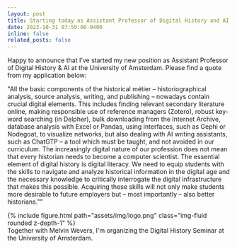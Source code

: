 ```yaml
---
layout: post
title: Starting today as Assistant Professor of Digital History and AI at the University of Amsterdam
date: 2023-10-31 07:59:00-0400
inline: false
related_posts: false
---
```


Happy to announce that I’ve started my new position as Assistant Professor of Digital History & AI at the University of Amsterdam. Please find a quote from my application below:

"All the basic components of the historical métier – historiographical analysis, source analysis, writing, and publishing – nowadays contain crucial digital elements. This includes finding relevant secondary literature online, making responsible use of reference managers (Zotero), robust key-word searching (in Delpher), bulk downloading from the Internet Archive, database analysis with Excel or Pandas, using interfaces, such as Gephi or Nodegoat, to visualize networks, but also dealing with AI writing assistants, such as ChatGTP – a tool which must be taught, and not avoided in our curriculum. The increasingly digital nature of our profession does not mean that every historian needs to become a computer scientist. The essential element of digital history is digital literacy. We need to equip students with the skills to navigate and analyze historical information in the digital age and the necessary knowledge to critically interrogate the digital infrastructure that makes this possible. Acquiring these skills will not only make students more desirable to future employers but – most importantly – also better historians.""


<div class="row mt-3">
    <div class="col-sm mt-3 mt-md-0">
        {% include figure.html path="assets/img/logo.png" class="img-fluid rounded z-depth-1" %}
    </div>
</div>
<div class="caption">
   Together with Melvin Wevers, I'm organizing the Digital History Seminar at the University of Amsterdam.
</div>
